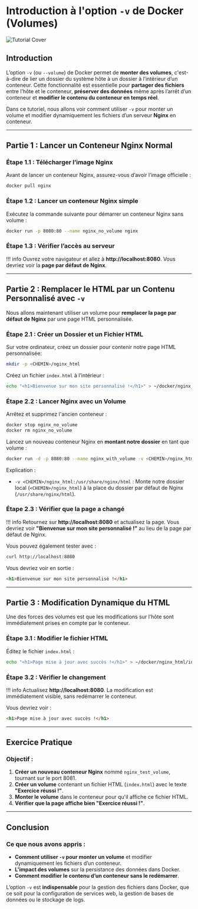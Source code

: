 # Introduction à l'option `-v` de Docker (Volumes)

![Tutorial Cover](assets/docker-volumes.jpg)

## Introduction

L’option `-v` (ou `--volume`) de Docker permet de **monter des volumes**, c'est-à-dire de lier un dossier du système hôte à un dossier à l’intérieur d’un conteneur. Cette fonctionnalité est essentielle pour **partager des fichiers** entre l’hôte et le conteneur, **préserver des données** même après l’arrêt d’un conteneur et **modifier le contenu du conteneur en temps réel**.

Dans ce tutoriel, nous allons voir comment utiliser `-v` pour monter un volume et modifier dynamiquement les fichiers d’un serveur **Nginx** en conteneur.

---

## Partie 1 : Lancer un Conteneur Nginx Normal

### Étape 1.1 : Télécharger l’image Nginx 

Avant de lancer un conteneur Nginx, assurez-vous d’avoir l’image officielle :
```bash
docker pull nginx
```

### Étape 1.2 : Lancer un conteneur Nginx simple

Exécutez la commande suivante pour démarrer un conteneur Nginx sans volume :
```bash
docker run -p 8080:80 --name nginx_no_volume nginx
```

### Étape 1.3 : Vérifier l’accès au serveur

!!! info
    Ouvrez votre navigateur et allez à **http://localhost:8080**. Vous devriez voir la **page par défaut de Nginx**.

---

## Partie 2 : Remplacer le HTML par un Contenu Personnalisé avec `-v`

Nous allons maintenant utiliser un volume pour **remplacer la page par défaut de Nginx** par une page HTML personnalisée.

### Étape 2.1 : Créer un Dossier et un Fichier HTML

Sur votre ordinateur, créez un dossier pour contenir notre page HTML personnalisée:
```bash
mkdir -p <CHEMIN>/nginx_html
```

Créez un fichier `index.html` à l’intérieur :
```bash
echo "<h1>Bienvenue sur mon site personnalisé !</h1>" > ~/docker/nginx_html/index.html
```

### Étape 2.2 : Lancer Nginx avec un Volume

Arrêtez et supprimez l'ancien conteneur :
```bash
docker stop nginx_no_volume  
docker rm nginx_no_volume
```

Lancez un nouveau conteneur Nginx en **montant notre dossier** en tant que volume :
```bash
docker run -d -p 8080:80 --name nginx_with_volume -v <CHEMIN>/nginx_html:/usr/share/nginx/html nginx
```

Explication :
- `-v <CHEMIN>/nginx_html:/usr/share/nginx/html` : Monte notre dossier local (`<CHEMIN>/nginx_html`) à la place du dossier par défaut de Nginx (`/usr/share/nginx/html`).

### Étape 2.3 : Vérifier que la page a changé

!!! info
    Retournez sur **http://localhost:8080** et actualisez la page. Vous devriez voir **"Bienvenue sur mon site personnalisé !"** au lieu de la page par défaut de Nginx.

Vous pouvez également tester avec :
```bash
curl http://localhost:8080
```
Vous devriez voir en sortie :
```html
<h1>Bienvenue sur mon site personnalisé !</h1>
```

---

## Partie 3 : Modification Dynamique du HTML

Une des forces des volumes est que les modifications sur l’hôte sont immédiatement prises en compte par le conteneur.

### Étape 3.1 : Modifier le fichier HTML

Éditez le fichier `index.html` :
```bash
echo "<h1>Page mise à jour avec succès !</h1>" > ~/docker/nginx_html/index.html
```

### Étape 3.2 : Vérifier le changement

!!! info
    Actualisez **http://localhost:8080**. La modification est immédiatement visible, sans redémarrer le conteneur.

Vous devriez voir :
```html
<h1>Page mise à jour avec succès !</h1>
```

---

## Exercice Pratique

### Objectif :
1. **Créer un nouveau conteneur Nginx** nommé `nginx_test_volume`, tournant sur le port 8081.
2. **Créer un volume** contenant un fichier HTML (`index.html`) avec le texte **"Exercice réussi !"**.
3. **Monter le volume** dans le conteneur pour qu'il affiche ce fichier HTML.
4. **Vérifier que la page affiche bien "Exercice réussi !"**.
---

## Conclusion

### Ce que nous avons appris :
- **Comment utiliser `-v` pour monter un volume** et modifier dynamiquement les fichiers d’un conteneur.
- **L'impact des volumes** sur la persistance des données dans Docker.
- **Comment modifier le contenu d’un conteneur sans le redémarrer**.

L’option `-v` est **indispensable** pour la gestion des fichiers dans Docker, que ce soit pour la configuration de services web, la gestion de bases de données ou le stockage de logs.

